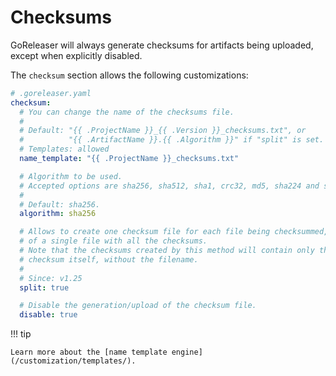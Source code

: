 # Checksums

GoReleaser will always generate checksums for artifacts being uploaded, except
when explicitly disabled.

The `checksum` section allows the following customizations:

```yaml
# .goreleaser.yaml
checksum:
  # You can change the name of the checksums file.
  #
  # Default: "{{ .ProjectName }}_{{ .Version }}_checksums.txt", or
  #          "{{ .ArtifactName }}.{{ .Algorithm }}" if "split" is set.
  # Templates: allowed
  name_template: "{{ .ProjectName }}_checksums.txt"

  # Algorithm to be used.
  # Accepted options are sha256, sha512, sha1, crc32, md5, sha224 and sha384.
  #
  # Default: sha256.
  algorithm: sha256

  # Allows to create one checksum file for each file being checksummed, instead
  # of a single file with all the checksums.
  # Note that the checksums created by this method will contain only the
  # checksum itself, without the filename.
  #
  # Since: v1.25
  split: true

  # Disable the generation/upload of the checksum file.
  disable: true
```

!!! tip

    Learn more about the [name template engine](/customization/templates/).
